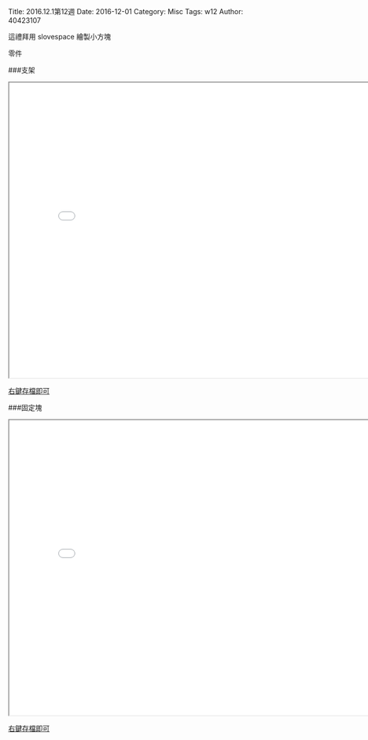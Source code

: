 Title: 2016.12.1第12週
Date: 2016-12-01
Category: Misc
Tags: w12
Author: 40423107


<!-- PELICAN_END_SUMMARY -->


這禮拜用 slovespace 繪製小方塊

零件

###支架
<iframe src="./../w14/stent.html" width="800" height="600"></iframe>

<a href="./../w14/stent.slvs">右鍵存檔即可</a>

###固定塊
<iframe src="./../w14/block.html" width="800" height="600"></iframe>

<a href="./../w14/block.slvs">右鍵存檔即可</a>

